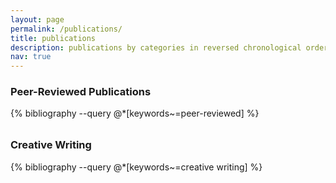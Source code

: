 ```yaml
---
layout: page
permalink: /publications/
title: publications
description: publications by categories in reversed chronological order. generated by jekyll-scholar.
nav: true
---
```


### Peer-Reviewed Publications

<div class="publications">
{% bibliography --query @*[keywords~=peer-reviewed] %}
</div>

<div style="border-top:2px solid var(--global-text-color); margin:2rem 0;"></div>

### Creative Writing

<div class="publications">
{% bibliography --query @*[keywords~=creative writing] %}
</div>

